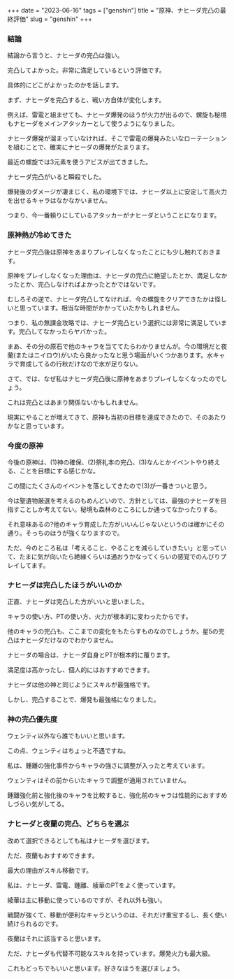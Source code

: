 +++
date = "2023-06-16"
tags = ["genshin"]
title = "原神、ナヒーダ完凸の最終評価"
slug = "genshin"
+++

### 結論

結論から言うと、ナヒーダの完凸は強い。

完凸してよかった。非常に満足しているという評価です。

具体的にどこがよかったのかを話します。

まず、ナヒーダを完凸すると、戦い方自体が変化します。

例えば、雷電と組ませても、ナヒーダ爆発のほうが火力が出るので、螺旋も秘境もナヒーダをメインアタッカーとして使うようになりました。

ナヒーダ爆発が溜まっていなければ、そこで雷電の爆発みたいなローテーションを組むことで、確実にナヒーダの爆発がたまります。

最近の螺旋では3元素を使うアビスが出てきました。

ナヒーダ完凸がいると瞬殺でした。

爆発後のダメージが凄まじく、私の環境下では、ナヒーダ以上に安定して高火力を出せるキャラはなかなかいません。

つまり、今一番頼りにしているアタッカーがナヒーダということになります。

### 原神熱が冷めてきた

ナヒーダ完凸後は原神をあまりプレイしなくなったことにも少し触れておきます。

原神をプレイしなくなった理由は、ナヒーダの完凸に絶望したとか、満足しなかったとか、完凸しなければよかったとかではないです。

むしろその逆で、ナヒーダ完凸してなければ、今の螺旋をクリアできたかは怪しいと思っています。相当な時間がかかっていたかもしれません。

つまり、私の無課金攻略では、ナヒーダ完凸という選択には非常に満足しています。完凸してなかったらヤバかった。

まあ、その分の原石で他のキャラを当ててたらわかりませんが。今の環境だと夜蘭(またはニイロウ)がいたら良かったなと思う場面がいくつかあります。水キャラで育成してるの行秋だけなので水が足りない。

さて、では、なぜ私はナヒーダ完凸後に原神をあまりプレイしなくなったのでしょう。

これは完凸とはあまり関係ないかもしれません。

現実にやることが増えてきて、原神も当初の目標を達成できたので、そのあたりかなと思っています。

### 今度の原神

今後の原神は、(1)神の確保、(2)祭礼本の完凸、(3)なんとかイベントやり終える、ことを目標にする感じかな。

この間にたくさんのイベントを落としてきたので(3)が一番きついと思う。

今は聖遺物厳選を考えるのもめんどいので、方針としては、最強のナヒーダを目指すことしか考えてない。秘境も森林のところにしか通ってなかったりする。

それ意味あるの?他のキャラ育成した方がいいんじゃないというのは確かにその通り。そっちのほうが強くなりますので。

ただ、今のところ私は「考えること、やることを減らしていきたい」と思っていて、たまに気が向いたら絶縁くらいは通おうかなってくらいの感覚でのんびりプレイしてます。

### ナヒーダは完凸したほうがいいのか

正直、ナヒーダは完凸した方がいいと思いました。

キャラの使い方、PTの使い方、火力が根本的に変わったからです。

他のキャラの完凸も、ここまでの変化をもたらすものなのでしょうか。星5の完凸はナヒーダだけなのでわかりません。

ナヒーダの場合は、ナヒーダ自身とPTが根本的に覆ります。

満足度は高かったし、個人的にはおすすめできます。

ナヒーダは他の神と同じようにスキルが最強格です。

しかし、完凸することで、爆発も最強格になりました。

### 神の完凸優先度

ウェンティ以外なら誰でもいいと思います。

この点、ウェンティはちょっと不遇ですね。

私は、鍾離の強化事件からキャラの強さに調整が入ったと考えています。

ウェンティはその前からいたキャラで調整が適用されていません。

鍾離強化前と強化後のキャラを比較すると、強化前のキャラは性能的におすすめしづらい気がしてる。

### ナヒーダと夜蘭の完凸、どちらを選ぶ

改めて選択できるとしても私はナヒーダを選びます。

ただ、夜蘭もおすすめできます。

最大の理由がスキル移動です。

私は、ナヒーダ、雷電、鍾離、綾華のPTをよく使っています。

綾華は主に移動に使っているのですが、それ以外も強い。

戦闘が強くて、移動が便利なキャラというのは、それだけ重宝するし、長く使い続けられるのです。

夜蘭はそれに該当すると思います。

ただ、ナヒーダも代替不可能なスキルを持っています。爆発火力も最大級。

これもどっちでもいいと思います。好きなほうを選びましょう。

